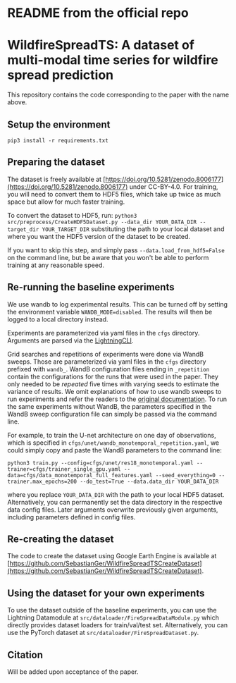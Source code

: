 # README from the official repo

# WildfireSpreadTS: A dataset of multi-modal time series for wildfire spread prediction

This repository contains the code corresponding to the paper with the name above. 

## Setup the environment

``` pip3 install -r requirements.txt ```

## Preparing the dataset

The dataset is freely available at [https://doi.org/10.5281/zenodo.8006177](https://doi.org/10.5281/zenodo.8006177) under CC-BY-4.0. For training, you will need to convert them to HDF5 files, which take up twice as much space but allow for much faster training.

To convert the dataset to HDF5, run:
```python3 src/preprocess/CreateHDF5Dataset.py --data_dir YOUR_DATA_DIR --target_dir YOUR_TARGET_DIR```
 substituting the path to your local dataset and where you want the HDF5 version of the dataset to be created. 

If you want to skip this step, and simply pass `--data.load_from_hdf5=False` on the command line, but be aware that you won't be able to perform training at any reasonable speed. 

## Re-running the baseline experiments

We use wandb to log experimental results. This can be turned off by setting the environment variable `WANDB_MODE=disabled`. The results will then be logged to a local directory instead.

Experiments are parameterized via yaml files in the `cfgs` directory. Arguments are parsed via the [LightningCLI](https://lightning.ai/docs/pytorch/stable/cli/lightning_cli.html).

Grid searches and repetitions of experiments were done via WandB sweeps. Those are parameterized via yaml files in the `cfgs` directory prefixed with `wandb_`. WandB configuration files ending in `_repetition` contain the configurations for the runs that were used in the paper. They only needed to be _repeated_ five times with varying seeds to estimate the variance of results. We omit explanations of how to use wandb sweeps to run experiments and refer the readers to the [original documentation](https://docs.wandb.ai/guides/sweeps). To run the same experiments without WandB, the parameters specified in the WandB sweep configuration file can simply be passed via the command line. 

For example, to train the U-net architecture on one day of observations, which is specified in `cfgs/unet/wandb_monotemporal_repetition.yaml`, we could simply copy and paste the WandB parameters to the command line:

```
python3 train.py --config=cfgs/unet/res18_monotemporal.yaml --trainer=cfgs/trainer_single_gpu.yaml --data=cfgs/data_monotemporal_full_features.yaml --seed_everything=0 --trainer.max_epochs=200 --do_test=True --data.data_dir YOUR_DATA_DIR
```
where you replace `YOUR_DATA_DIR` with the path to your local HDF5 dataset. Alternatively, you can permanently set the data directory in the respective data config files. Later arguments overwrite previously given arguments, including parameters defined in config files. 

## Re-creating the dataset

The code to create the dataset using Google Earth Engine is available at [https://github.com/SebastianGer/WildfireSpreadTSCreateDataset](https://github.com/SebastianGer/WildfireSpreadTSCreateDataset).


## Using the dataset for your own experiments

To use the dataset outside of the baseline experiments, you can use the Lightning Datamodule at `src/dataloader/FireSpreadDataModule.py` which directly provides dataset loaders for train/val/test set. Alternatively, you can use the PyTorch dataset at `src/dataloader/FireSpreadDataset.py`. 

## Citation

Will be added upon acceptance of the paper.
